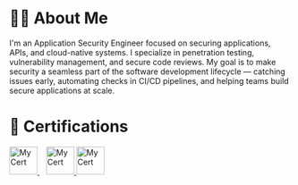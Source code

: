 <h1>🧑‍💻 About Me</h1>

<p>I'm an Application Security Engineer focused on securing applications, APIs, and cloud-native systems. I specialize in penetration testing, vulnerability management, and secure code reviews.
My goal is to make security a seamless part of the software development lifecycle — catching issues early, automating checks in CI/CD pipelines, and helping teams build secure applications at scale.</p>



<h1>🏅 Certifications</h1>

<a href="https://certs.ine.com/c33029bc-a71f-4a9d-808d-20c13cd32538#acc.bo7uT0xX" target="_blank">
  <img src="https://assets.ine.com/certifications/badges/eJPT.png" width="50" alt="My Cert"/>
</a>&nbsp;&nbsp;
<a href="https://certs.ine.com/1dc0aa27-2b00-4376-91a3-b2dd323533f3#acc.QBYDSsH4" target="_blank">
  <img src="https://assets.ine.com/certifications/icca/ICCA-badge.png" width="50" alt="My Cert"/>
</a>
<a href="https://assets.tryhackme.com/certification-certificate/6895e95285bd53a28f532b8d.pdf" target="_blank">
  <img src="https://images.credly.com/size/340x340/images/54525e33-85d1-405c-a68c-1e4dd9c7f57f/blob" width="50" alt="My Cert"/>
</a>

